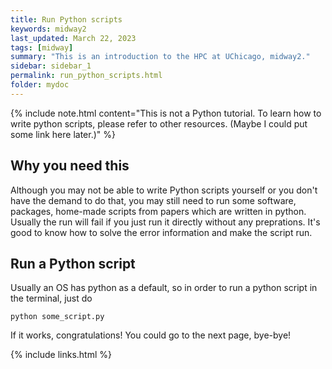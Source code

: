 ```yaml
---
title: Run Python scripts
keywords: midway2
last_updated: March 22, 2023
tags: [midway]
summary: "This is an introduction to the HPC at UChicago, midway2."
sidebar: sidebar_1
permalink: run_python_scripts.html
folder: mydoc
---
```


{% include note.html content="This is not a Python tutorial. To learn how to write python scripts, please refer to other resources. (Maybe I could put some link here later.)" %}

## Why you need this
Although you may not be able to write Python scripts yourself or you don't have the demand to do that, you may still need to run some software, packages, home-made scripts from papers which are written in python. Usually the run will fail if you just run it directly without any preprations. It's good to know how to solve the error information and make the script run.

## Run a Python script
Usually an OS has python as a default, so in order to run a python script in the terminal, just do
```
python some_script.py
```
If it works, congratulations! You could go to the next page, bye-bye!








{% include links.html %}